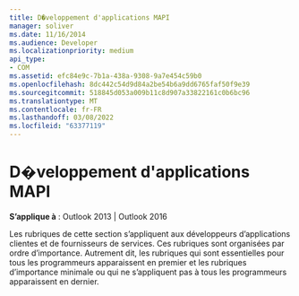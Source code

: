 ```yaml
---
title: D�veloppement d'applications MAPI
manager: soliver
ms.date: 11/16/2014
ms.audience: Developer
ms.localizationpriority: medium
api_type:
- COM
ms.assetid: efc84e9c-7b1a-438a-9308-9a7e454c59b0
ms.openlocfilehash: 8dc442c54d9d84a2be54b6a9dd6765faf50f9e39
ms.sourcegitcommit: 518845d053a009b11c8d907a33822161c0b6bc96
ms.translationtype: MT
ms.contentlocale: fr-FR
ms.lasthandoff: 03/08/2022
ms.locfileid: "63377119"
---
```

# <a name="mapi-application-development"></a>D�veloppement d'applications MAPI

  
  
**S’applique à** : Outlook 2013 | Outlook 2016 
  
Les rubriques de cette section s’appliquent aux développeurs d’applications clientes et de fournisseurs de services. Ces rubriques sont organisées par ordre d’importance. Autrement dit, les rubriques qui sont essentielles pour tous les programmeurs apparaissent en premier et les rubriques d’importance minimale ou qui ne s’appliquent pas à tous les programmeurs apparaissent en dernier.
  

